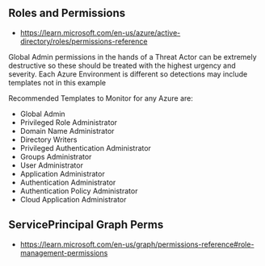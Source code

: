 ## Roles and Permissions
- https://learn.microsoft.com/en-us/azure/active-directory/roles/permissions-reference

Global Admin permissions in the hands of a Threat Actor can be extremely destructive so these should be treated with the highest urgency and severity.
Each Azure Environment is different so detections may include templates not in this example

Recommended Templates to Monitor for any Azure are:
- Global Admin
- Privileged Role Administrator
- Domain Name Administrator
- Directory Writers
- Privileged Authentication Administrator
- Groups Administrator
- User Administrator
- Application Administrator
- Authentication Administrator
- Authentication Policy Administrator
- Cloud Application Administrator


## ServicePrincipal Graph Perms
- https://learn.microsoft.com/en-us/graph/permissions-reference#role-management-permissions